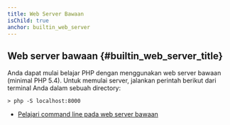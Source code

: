 ```yaml
---
title: Web Server Bawaan
isChild: true
anchor: builtin_web_server
---
```


## Web server bawaan {#builtin_web_server_title}

Anda dapat mulai belajar PHP dengan menggunakan web server bawaan (minimal PHP 5.4). Untuk memulai server, jalankan perintah berikut dari terminal Anda dalam sebuah directory:

    > php -S localhost:8000

* [Pelajari command line pada web server bawaan][cli-server]

[cli-server]: http://www.php.net/manual/en/features.commandline.webserver.php
